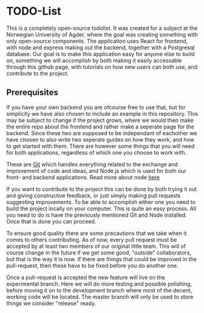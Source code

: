# TODO-List

This is a completely open-source todolist. It was created for a subject at the Norwegian University of Agder, where the goal was creating something with only open-source components. The application uses React for frontend, with node and express making out the backend, together with a Postgresql database. Our goal is to make this application easy for anyone else to build on, something we will accomplish by both making it easily accessable through this github page, with tutorials on how new users can both use, and contribute to the project.

## Prerequisites

If you have your own backend you are ofcourse free to use that, but for simplicity we have also chosen to include an example in this repository. This may be subject to change if the project grows, where we would then make the entire repo about the frontend and rather make a seperate page for the backend. Since these two are supposed to be independant of eachother we have chosen to also write two seperate guides on how they work, and how to get started with them. There are however some things that you will need for both applications, regardless of which one you choose to work with.

These are [Git](https://git-scm.com/downloads) which handles everything related to the exchange and improvement of code and ideas,
and Node.js which is used for both our front- and backend applications. Read more about node [here](https://nodejs.org/)

If you want to contribute to the project this can be done by both trying it out and giving constructive feedback, or just simply making pull requests suggesting improvements. To be able to accomplish either one you need to build the project locally on your computer. This is quite an easy process. All you need to do is have the previously mentioned Git and Node installed. Once that is done you can proceed.

To ensure good quality there are some precautions that we take when it comes to others contributing. As of now, every pull request must be accepted by at least two members of our original little team. This will of course change in the future if we get some good, "outside" collaborators, but that is the way it is now. If there are things that could be improved in the pull-request, then these have to be fixed before you do another one.

Once a pull-request is accepted the new feature will live on the experimental branch. Here we will do more testing and possible polishing, before moving it on to the development branch where most of the decent, working code will be located. The master branch will only be used to store things we consider "release" ready.
